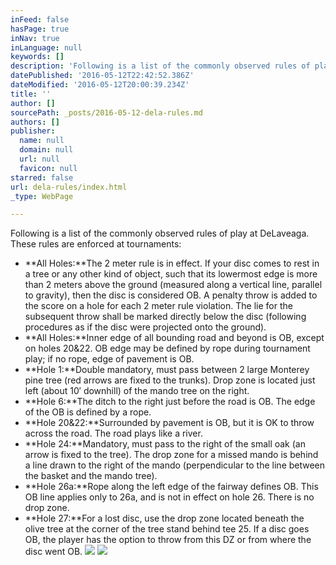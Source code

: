 ```yaml
---
inFeed: false
hasPage: true
inNav: true
inLanguage: null
keywords: []
description: 'Following is a list of the commonly observed rules of play at DeLaveaga. These rules are enforced at tournaments:'
datePublished: '2016-05-12T22:42:52.386Z'
dateModified: '2016-05-12T20:00:39.234Z'
title: ''
author: []
sourcePath: _posts/2016-05-12-dela-rules.md
authors: []
publisher:
  name: null
  domain: null
  url: null
  favicon: null
starred: false
url: dela-rules/index.html
_type: WebPage

---
```

Following is a list of the commonly observed rules of play at DeLaveaga. These rules are enforced at tournaments:

* **All Holes:**The 2 meter rule is in effect. If your disc comes to rest in a tree or any other kind of object, such that its lowermost edge is more than 2 meters above the ground (measured along a vertical line, parallel to gravity), then the disc is considered OB. A penalty throw is added to the score on a hole for each 2 meter rule violation. The lie for the subsequent throw shall be marked directly below the disc (following procedures as if the disc were projected onto the ground).
* **All Holes:**Inner edge of all bounding road and beyond is OB, except on holes 20&22\. OB edge may be defined by rope during tournament play; if no rope, edge of pavement is OB.
* **Hole 1:**Double mandatory, must pass between 2 large Monterey pine tree (red arrows are fixed to the trunks). Drop zone is located just left (about 10′ downhill) of the mando tree on the right.
* **Hole 6:**The ditch to the right just before the road is OB. The edge of the OB is defined by a rope.
* **Hole 20&22:**Surrounded by pavement is OB, but it is OK to throw across the road. The road plays like a river.
* **Hole 24:**Mandatory, must pass to the right of the small oak (an arrow is fixed to the tree). The drop zone for a missed mando is behind a line drawn to the right of the mando (perpendicular to the line between the basket and the mando tree).
* **Hole 26a:**Rope along the left edge of the fairway defines OB. This OB line applies only to 26a, and is not in effect on hole 26\. There is no drop zone.
* **Hole 27:**For a lost disc, use the drop zone located beneath the olive tree at the corner of the tree stand behind tee 25\. If a disc goes OB, the player has the option to throw from this DZ or from where the disc went OB.
![](https://the-grid-user-content.s3-us-west-2.amazonaws.com/d0e30182-af1b-486f-86ef-240846435c27.jpg)
![](https://the-grid-user-content.s3-us-west-2.amazonaws.com/588b7253-2413-433f-b44d-d38f5abba3e1.jpg)